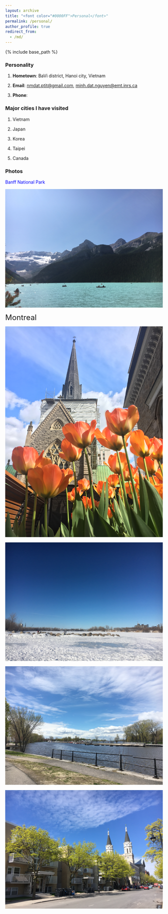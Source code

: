 ```yaml
---
layout: archive
title: "<font color="#0000FF">Personal</font>"
permalink: /personal/
author_profile: true
redirect_from:
  - /md/
---
```


{% include base_path %}

### Personality 

1. **Hometown**: BaVi district, Hanoi city, Vietnam

2. **Email**: nmdat.ptit@gmail.com, minh.dat.nguyen@emt.inrs.ca

3. **Phone**: 


### Major cities I have visited

1. Vietnam

2. Japan

3. Korea

4. Taipei

5. Canada

### Photos
<font color="#0000FF"><bold>Banff National Park</bold></font>

<p> <img src='/images/Louis1.jpg'> </p>


<font size="5"><bold>Montreal</bold></font>

<p> <img src='/images/Montreal_Spring.jpg'> </p>

<p> <img src='/images/Montreal_Winter.jpg'> </p>

<p> <img src='/images/Montreal_Summer.jpg'> </p>

<p> <img src='/images/Montreal_Fall.jpg'> </p>
